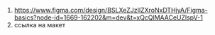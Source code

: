 1. https://www.figma.com/design/BSLXeZJzIlZXroNxDTHjyA/Figma-basics?node-id=1669-162202&m=dev&t=xQcQlMAACeUZlspV-1
2. ссылка на макет 
